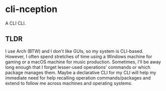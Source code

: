 # cli-nception

A CLI CLI.

## TLDR

I use Arch (BTW) and I don't like GUIs, so my system is CLI-based. However, I
often spend stretches of time using a Windows machine for gaming or a macOS
machine for music production. Sometimes, I'll be away long enough that I forget
lesser-used operations' commands or which package manages them. Maybe a declarative
CLI for my CLI will help my immediate need for help recalling operation commands/packages
and extend to follow me across machines and operating systems.
